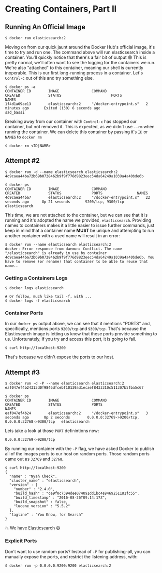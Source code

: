 # Creating Containers, Part II

## Running An Official Image

```shell
$ docker run elasticsearch:2
```

​Moving on from our quick jaunt around the Docker Hub's official image, it's time to try and run one. The command above will run elasticsearch inside a container. You'll quickly notice that there's a fair bit of output :smile: This is pretty normal, we'll often want to see the logging for the containers we run. We're also "attached" to this container, meaning our shell is currently inoperable. This is our first long-running process in a container. Let's `Control-c` out of this and try something else.

```shell
$ docker ps -a
CONTAINER ID        IMAGE               COMMAND                  CREATED             STATUS                       PORTS               NAMES
1f4d1a69ae13        elasticsearch:2     "/docker-entrypoint.s"   2 minutes ago       Exited (130) 6 seconds ago                       sad_bassi

```

Breaking away from our container with `Control-c` has stopped our container, but not removed it. This is expected, as we didn't use `--rm` when running the container. We can delete this container by passing it's `ID` or `NAMES` to `docker rm`

```shell
$ docker rm <ID|NAME>
```

## Attempt #2

```shell
$ docker run -d --name elasticsearch elasticsearch:2
4d9caea44ba72b69b0728462b9f9f776d9823eec54da64249a1039a4a40bde6b

$ docker ps
CONTAINER ID        IMAGE               COMMAND                  CREATED             STATUS              PORTS                NAMES
4d9caea44ba7        elasticsearch:2     "/docker-entrypoint.s"   22 seconds ago      Up 21 seconds       9200/tcp, 9300/tcp   elasticsearch
```

This  time, we are not attached to the container, but we can see that it is running and it's adopted the name we provided, `elasticsearch`. Providing names to containers makes it a little easier to issue further commands, just keep in mind that a container name **MUST** be unique and attempting to run another container with a used name will result in an error:

```shell
$ docker run --name elasticsearch elasticsearch:2
docker: Error response from daemon: Conflict. The name "/elasticsearch" is already in use by container 4d9caea44ba72b69b0728462b9f9f776d9823eec54da64249a1039a4a40bde6b. You have to remove (or rename) that container to be able to reuse that name..

```

### Getting a Containers Logs

```shell
$ docker logs elasticsearch

# Or follow, much like tail -f, with ...
$ docker logs -f elasticsearch
```

### Container Ports

In our `docker ps` output above, we can see that it mentions "PORTS" and, specifically, mentions ports `9200/tcp` and `9300/tcp`. That's because the Elasticsearch image is letting us know that these ports provide something to us. Unfortunately, if you try and access this port, it is going to fail.

```shell
$ curl http://localhost:9200
```

That's because we didn't expose the ports to our host.

## Attempt #3

```shell
$ docker run -d -P --name elasticsearch elasticsearch:2
eaf047ef4b24313d0f9846dfcebf10139ad1ecaef8433310c511307b5fba5c67

$ docker ps
CONTAINER ID        IMAGE               COMMAND                  CREATED             STATUS              PORTS                                              NAMES
eaf047ef4b24        elasticsearch:2     "/docker-entrypoint.s"   3 seconds ago       Up 2 seconds        0.0.0.0:32769->9200/tcp, 0.0.0.0:32768->9300/tcp   elasticsearch
```

Lets take a look at those `PORT` definintions now:

```shell
0.0.0.0:32769->9200/tcp
```

By running our container with the `-P` flag, we have asked Docker to publish all of the images ports to our host on random ports. Those random ports came out as `32769` and `32768`.

```shell
$ curl http://localhost:9200
{
  "name" : "Nyah Check",
  "cluster_name" : "elasticsearch",
  "version" : {
    "number" : "2.4.0",
    "build_hash" : "ce9f0c7394dee074091dd1bc4e9469251181fc55",
    "build_timestamp" : "2016-08-26T09:14:17Z",
    "build_snapshot" : false,
    "lucene_version" : "5.5.2"
  },
  "tagline" : "You Know, for Search"
}

```

​:boom: We have Elasticsearch :smile:

### Explicit Ports

Don't want to use random ports? Instead of `-P` for publishing-all, you can manually expose the ports, and restrict the listening address, with:

```shell
$ docker run -p 0.0.0.0:9200:9200 elasticsearch:2
```

